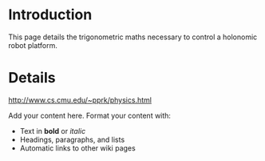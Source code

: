# Introduction #

This page details the trigonometric maths necessary to control a holonomic robot platform.


# Details #

http://www.cs.cmu.edu/~pprk/physics.html

Add your content here.  Format your content with:
  * Text in **bold** or _italic_
  * Headings, paragraphs, and lists
  * Automatic links to other wiki pages